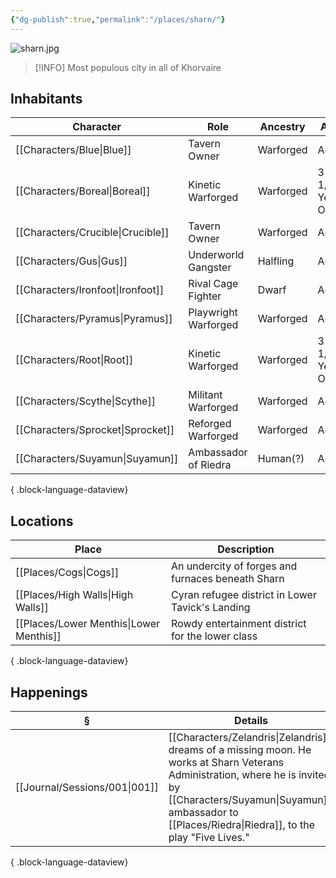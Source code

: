 ```yaml
---
{"dg-publish":true,"permalink":"/places/sharn/"}
---
```


![sharn.jpg](/img/user/z_attachments/sharn.jpg)

> [!INFO]
> Most populous city in all of Khorvaire
## Inhabitants
| Character                            | Role                 | Ancestry  | Age            | Gender |
| ------------------------------------ | -------------------- | --------- | -------------- | ------ |
| [[Characters/Blue\|Blue]]         | Tavern Owner         | Warforged | Adult          | Male   |
| [[Characters/Boreal\|Boreal]]     | Kinetic Warforged    | Warforged | 3 1/2 Year Old | Male   |
| [[Characters/Crucible\|Crucible]] | Tavern Owner         | Warforged | Adult          | Male   |
| [[Characters/Gus\|Gus]]           | Underworld Gangster  | Halfling  | Adult          | Male   |
| [[Characters/Ironfoot\|Ironfoot]] | Rival Cage Fighter   | Dwarf     | Adult          | Male   |
| [[Characters/Pyramus\|Pyramus]]   | Playwright Warforged | Warforged | Adult          | Male   |
| [[Characters/Root\|Root]]         | Kinetic Warforged    | Warforged | 3 1/2 Year Old | Female |
| [[Characters/Scythe\|Scythe]]     | Militant Warforged   | Warforged | Adult          | Male   |
| [[Characters/Sprocket\|Sprocket]] | Reforged Warforged   | Warforged | Adult          | Male   |
| [[Characters/Suyamun\|Suyamun]]   | Ambassador of Riedra | Human(?)  | Adult          | Male   |

{ .block-language-dataview}
## Locations
| Place                                      | Description                                       |
| ------------------------------------------ | ------------------------------------------------- |
| [[Places/Cogs\|Cogs]]                   | An undercity of forges and furnaces beneath Sharn |
| [[Places/High Walls\|High Walls]]       | Cyran refugee district in Lower Tavick's Landing  |
| [[Places/Lower Menthis\|Lower Menthis]] | Rowdy entertainment district for the lower class  |

{ .block-language-dataview}

## Happenings
| §                                | Details                                                                                                                                                                    |
| -------------------------------- | -------------------------------------------------------------------------------------------------------------------------------------------------------------------------- |
| [[Journal/Sessions/001\|001]] | [[Characters/Zelandris\|Zelandris]] dreams of a missing moon. He works at Sharn Veterans Administration, where he is invited by [[Characters/Suyamun\|Suyamun]], ambassador to [[Places/Riedra\|Riedra]], to the play "Five Lives." |

{ .block-language-dataview}
